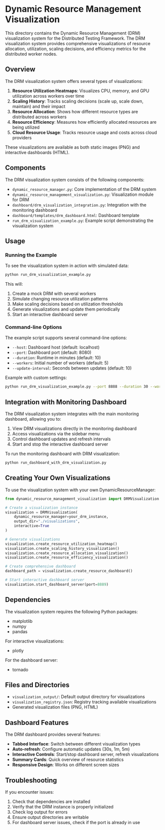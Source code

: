 # Dynamic Resource Management Visualization

This directory contains the Dynamic Resource Management (DRM) visualization system for the Distributed Testing Framework. The DRM visualization system provides comprehensive visualizations of resource allocation, utilization, scaling decisions, and efficiency metrics for the distributed worker nodes.

## Overview

The DRM visualization system offers several types of visualizations:

1. **Resource Utilization Heatmaps**: Visualizes CPU, memory, and GPU utilization across workers over time
2. **Scaling History**: Tracks scaling decisions (scale up, scale down, maintain) and their impact
3. **Resource Allocation**: Shows how different resource types are distributed across workers
4. **Resource Efficiency**: Measures how efficiently allocated resources are being utilized
5. **Cloud Resource Usage**: Tracks resource usage and costs across cloud providers

These visualizations are available as both static images (PNG) and interactive dashboards (HTML).

## Components

The DRM visualization system consists of the following components:

- `dynamic_resource_manager.py`: Core implementation of the DRM system
- `dynamic_resource_management_visualization.py`: Visualization module for DRM
- `dashboard/drm_visualization_integration.py`: Integration with the monitoring dashboard
- `dashboard/templates/drm_dashboard.html`: Dashboard template
- `run_drm_visualization_example.py`: Example script demonstrating the visualization system

## Usage

### Running the Example

To see the visualization system in action with simulated data:

```bash
python run_drm_visualization_example.py
```

This will:
1. Create a mock DRM with several workers
2. Simulate changing resource utilization patterns
3. Make scaling decisions based on utilization thresholds
4. Generate visualizations and update them periodically
5. Start an interactive dashboard server

### Command-line Options

The example script supports several command-line options:

- `--host`: Dashboard host (default: localhost)
- `--port`: Dashboard port (default: 8080)
- `--duration`: Runtime in minutes (default: 10)
- `--workers`: Initial number of workers (default: 5)
- `--update-interval`: Seconds between updates (default: 10)

Example with custom settings:

```bash
python run_drm_visualization_example.py --port 8888 --duration 30 --workers 10 --update-interval 5
```

## Integration with Monitoring Dashboard

The DRM visualization system integrates with the main monitoring dashboard, allowing you to:

1. View DRM visualizations directly in the monitoring dashboard
2. Access visualizations via the sidebar menu
3. Control dashboard updates and refresh intervals
4. Start and stop the interactive dashboard server

To run the monitoring dashboard with DRM visualization:

```bash
python run_dashboard_with_drm_visualization.py
```

## Creating Your Own Visualizations

To use the visualization system with your own DynamicResourceManager:

```python
from dynamic_resource_management_visualization import DRMVisualization

# Create a visualization instance
visualization = DRMVisualization(
    dynamic_resource_manager=your_drm_instance,
    output_dir="./visualizations",
    interactive=True
)

# Generate visualizations
visualization.create_resource_utilization_heatmap()
visualization.create_scaling_history_visualization()
visualization.create_resource_allocation_visualization()
visualization.create_resource_efficiency_visualization()

# Create comprehensive dashboard
dashboard_path = visualization.create_resource_dashboard()

# Start interactive dashboard server
visualization.start_dashboard_server(port=8889)
```

## Dependencies

The visualization system requires the following Python packages:

- matplotlib
- numpy
- pandas

For interactive visualizations:
- plotly

For the dashboard server:
- tornado

## Files and Directories

- `visualization_output/`: Default output directory for visualizations
- `visualization_registry.json`: Registry tracking available visualizations
- Generated visualization files (PNG, HTML)

## Dashboard Features

The DRM dashboard provides several features:

- **Tabbed Interface**: Switch between different visualization types
- **Auto-refresh**: Configure automatic updates (30s, 1m, 5m)
- **Interactive Controls**: Start/stop dashboard server, refresh visualizations
- **Summary Cards**: Quick overview of resource statistics
- **Responsive Design**: Works on different screen sizes

## Troubleshooting

If you encounter issues:

1. Check that dependencies are installed
2. Verify that the DRM instance is properly initialized
3. Check log output for errors
4. Ensure output directories are writable
5. For dashboard server issues, check if the port is already in use